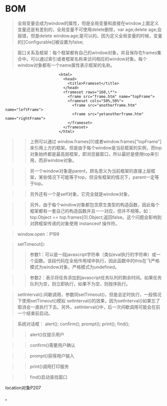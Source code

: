 # BOM


> 全局变量会成为window的属性，但是全局变量和直接在window上面定义变量还是有差别的，全局变量不可使用delete删除，var age;delete age;会报错，但是delete window.age;是可以的。因为定义全局变量的时候，变量的[[Configurable]]被设置为false;

> 窗口关系及框架：每个框架都有自己的window对象，并且保存在frames集合中。可以通过索引或者框架名称来访问相应的window对象。每个window对象都有一个name属性表示框架的名称。

                            <html>
                              <head>
                                <title>Frameset</title>
                              </head>
                              <frameset rows="160,\*">
                                <frame src="frame.htm" name="topFrame">
                                <frameset cols="50%,50%">
                                  <frame src="anotherframe.htm" name="leftFrame">
                                  <frame src="yetanotherframe.htm" name="rightFrame">
                                </frameset>
                              </frameset>
                            </html>
>> 上例可以通过 window.frames[0]或者window.frames["topFrame"]来引用上方的框架。但是由于每个window是当前框架的实例，而top对象始终都是最高层框架，即浏览器窗口，所以最好是使用top来引用，而非window对象。

>> 另一个window对象是parent，顾名思义为当前框架的直接上层框架，某些情况下可能等于top，但没有框架的情况下，parent一定等于top。

>> 另外还有一个是self对象，它完全就是window对象，

>> 另外，由于每个window对象都包含原生类型的构造函数，因此每个框架都有一套自己的构造函数并且一一对应，但并不相等。如：top.Object == top.frames[0].Object;返回false。这个问题会影响到对跨框架传递的对象使用 instanceof 操作符。


> window.open：P199




> setTimeout():
>> 参数1：可以是一段javascript字符串（类似eval执行的字符串）或一个函数。该段代码在全局作用域中执行，因此函数中的this在飞严格模式为window对象，严格模式为undefined。

>> 参数2：表示将任务添加到javascript任务队列的剩余时间。如果任务队列为空，则立即执行，如果不为空，则按序执行。


> setInterval():间歇调用，参数同setTimeout()，但是会定时执行，一般情况下使用setTimeout()模拟 setInterval()的效果，因为setInterval()如果忘了取消会一直执行下去。另外，setInterval()中，后一次间歇调用可能会在前一个结束前启动。


> 系统对话框： alert(); confirm(); prompt(); print();  find();
>> alert()仅提示用户

>> confirm()需要用户确认

>> prompt()获得用户输入

>> print()调用打印服务

>> find()启动查找窗口


location对象P207















































































。

